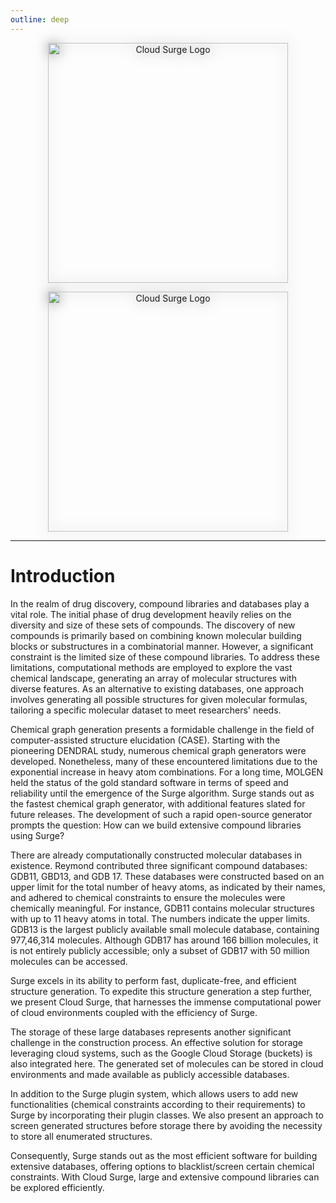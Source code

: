 ```yaml
---
outline: deep
---
```


<p align="center">
  <img class="only-on-light" align="center" src="/cloud-surge.png#gh-dark-mode-only" alt="Cloud Surge Logo" style="filter: drop-shadow(0px 0px 10px rgba(0, 0, 0, 0.5)); width:40vw">
</p>
<p align="center">
  <img class="only-on-dark" align="center" src="/cloud-surge-light.png#gh-dark-mode-only" alt="Cloud Surge Logo" style="filter: drop-shadow(0px 0px 10px rgba(0, 0, 0, 0.5)); width:40vw">
</p>

<hr/>

# Introduction

In the realm of drug discovery, compound libraries and databases play a vital role. The initial phase of drug development heavily relies on the diversity and size of these sets of compounds. The discovery of new compounds is primarily based on combining known molecular building blocks or substructures in a combinatorial manner. However, a significant constraint is the limited size of these compound libraries. To address these limitations, computational methods are employed to explore the vast chemical landscape, generating an array of molecular structures with diverse features. As an alternative to existing databases, one approach involves generating all possible structures for given molecular formulas, tailoring a specific molecular dataset to meet researchers' needs.

Chemical graph generation presents a formidable challenge in the field of computer-assisted structure elucidation (CASE). Starting with the pioneering DENDRAL study, numerous chemical graph generators were developed. Nonetheless, many of these encountered limitations due to the exponential increase in heavy atom combinations. For a long time, MOLGEN held the status of the gold standard software in terms of speed and reliability until the emergence of the Surge algorithm. Surge stands out as the fastest chemical graph generator, with additional features slated for future releases. The development of such a rapid open-source generator prompts the question: How can we build extensive compound libraries using Surge?

There are already computationally constructed molecular databases in existence. Reymond contributed three significant compound databases: GDB11, GBD13, and GDB 17. These databases were constructed based on an upper limit for the total number of heavy atoms, as indicated by their names, and adhered to chemical constraints to ensure the molecules were chemically meaningful. For instance, GDB11 contains molecular structures with up to 11 heavy atoms in total. The numbers indicate the upper limits. GDB13 is the largest publicly available small molecule database, containing 977,46,314 molecules. Although GDB17 has around 166 billion molecules, it is not entirely publicly accessible; only a subset of GDB17 with 50 million molecules can be accessed.

Surge excels in its ability to perform fast, duplicate-free, and efficient structure generation. To expedite this structure generation a step further, we present Cloud Surge, that harnesses the immense computational power of cloud environments coupled with the efficiency of Surge.

The storage of these large databases represents another significant challenge in the construction process. An effective solution for storage leveraging cloud systems, such as the Google Cloud Storage (buckets) is also integrated here. The generated set of molecules can be stored in cloud environments and made available as publicly accessible databases. 

In addition to the Surge plugin system, which allows users to add new functionalities (chemical constraints according to their requirements) to Surge by incorporating their plugin classes. We also present an approach to screen generated structures before storage there by avoiding the necessity to store all enumerated structures.

Consequently, Surge stands out as the most efficient software for building extensive databases, offering options to blacklist/screen certain chemical constraints. With Cloud Surge, large and extensive compound libraries can be explored efficiently.